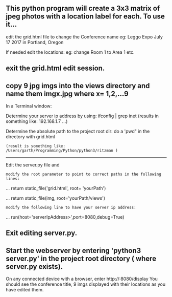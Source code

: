 This python program will create a 3x3 matrix of jpeg photos with a location label for each.
To use it...
---

 edit the grid.html file to change the Conference name  eg: Leggo Expo July 17 2017 in Portland, Oregon

If needed edit the locations: eg: change Room 1 to Area 1 etc.

exit the grid.html edit session.
---
copy 9 jpg imgs into the views directory and name them imgx.jpg where x= 1,2,...9
---
In a Terminal window:

   Determine your server ip address by using: ifconfig | grep inet  (results in something like: 192.168.1.7 ...)

   Determine the absolute path to the project root dir: do a 'pwd" in the directory with grid.html 

    (result is something like: /Users/garth/Programming/Python/python3/ritzman )
---

Edit the server.py file and

    modify the root parameter to point to correct paths in the following lines: 

...        return static_file('grid.html', root= 'yourPath')

...        return static_file(img, root='yourPath/views')

    modify the following line to have your server ip address:

...       run(host='serverIpAddress>',port=8080,debug=True)   

Exit editing server.py. 
----
Start the webserver by entering 'python3 server.py' in the project root directory ( where server.py exists).
----
On any connected device with a browser, enter http://<serverIpAddress>:8080/display 
You should see the conference title,  9 imgs displayed with their locations as you have edited them.
